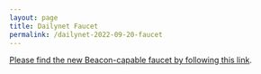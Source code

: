 ```yaml
---
layout: page
title: Dailynet Faucet
permalink: /dailynet-2022-09-20-faucet
---
```


[Please find the new Beacon-capable faucet by following this link](https://faucet.dailynet-2022-09-20.teztnets.xyz).
